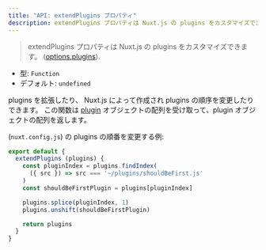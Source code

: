 ```yaml
---
title: "API: extendPlugins プロパティ"
description: extendPlugins プロパティは Nuxt.js の plugins をカスタマイズできます。
---
```


> extendPlugins プロパティは Nuxt.js の plugins をカスタマイズできます。 ([options.plugins](/api/configuration-plugins)).

- 型: `Function`
- デフォルト: `undefined`

plugins を拡張したり、 Nuxt.js によって作成され plugins の順序を変更したりできます。
この関数は [plugin](/api/configuration-plugins) オブジェクトの配列を受け取って、plugin オブジェクトの配列を返します。

(`nuxt.config.js`) の plugins の順番を変更する例:

```js
export default {
  extendPlugins (plugins) {
    const pluginIndex = plugins.findIndex(
      ({ src }) => src === '~/plugins/shouldBeFirst.js'
    )
    const shouldBeFirstPlugin = plugins[pluginIndex]

    plugins.splice(pluginIndex, 1)
    plugins.unshift(shouldBeFirstPlugin)

    return plugins
  }
}
```
